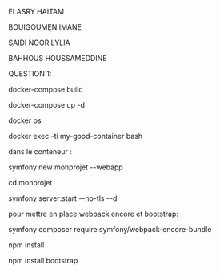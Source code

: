 ELASRY HAITAM

BOUIGOUMEN IMANE

SAIDI NOOR LYLIA

BAHHOUS HOUSSAMEDDINE

QUESTION 1:

docker-compose build

docker-compose up -d

docker ps

docker exec -ti my-good-container bash

dans le conteneur : 

symfony new monprojet --webapp

cd monprojet

symfony server:start --no-tls --d

pour mettre en place webpack encore et bootstrap:

symfony composer require symfony/webpack-encore-bundle

npm install

npm install bootstrap
